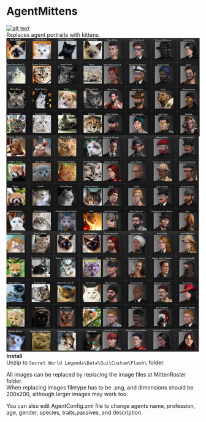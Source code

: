 # AgentMittens  
[![alt text](https://i.imgur.com/812P61A.png "Download")](https://github.com/SecretFox/AgentMittens/releases)  
Replaces agent portraits with kittens.  
[![alt text](Roster.png "Roster")](https://raw.githubusercontent.com/SecretFox/AgentMittens/master/Roster.png)  
**Install**  
Unzip to `Secret World Legends\Data\Gui\Custom\Flash\` folder.
	
All images can be replaced by replacing the image files at MittenRoster folder.  
When replacing images filetype has to be .png, and dimensions should be 200x200, although larger images may work too.  

You can also edit AgentConfig.xml file to change agents name, profession, age, gender, species, traits,passives, and description.

